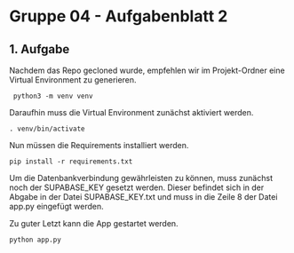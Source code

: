 # Gruppe 04 - Aufgabenblatt 2

## 1. Aufgabe

Nachdem das Repo gecloned wurde, empfehlen wir im Projekt-Ordner eine Virtual Environment zu generieren.

     python3 -m venv venv

Daraufhin muss die Virtual Environment zunächst aktiviert werden.

    . venv/bin/activate

Nun müssen die Requirements installiert werden.

    pip install -r requirements.txt

Um die Datenbankverbindung gewährleisten zu können, muss zunächst noch der SUPABASE_KEY gesetzt werden.
Dieser befindet sich in der Abgabe in der Datei SUPABASE_KEY.txt und muss in die Zeile 8 der Datei app.py eingefügt werden.

Zu gu­ter Letzt kann die App gestartet werden.

    python app.py
